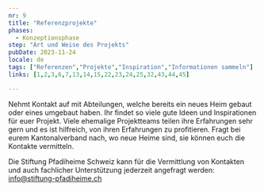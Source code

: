 ```yaml
---
nr: 9
title: "Referenzprojekte"
phases:
  - Konzeptionsphase
step: "Art und Weise des Projekts"
pubDate: 2023-11-24
locale: de
tags: ["Referenzen","Projekte","Inspiration","Informationen sammeln"]
links: [1,2,3,6,7,13,14,15,22,23,24,25,32,43,44,45]

---
```


Nehmt Kontakt auf mit Abteilungen, welche bereits ein neues Heim gebaut oder eines umgebaut haben. Ihr findet so viele gute Ideen und Inspirationen für euer Projekt. Viele ehemalige Projektteams teilen ihre Erfahrungen sehr gern und es ist hilfreich, von ihren Erfahrungen zu profitieren. Fragt bei eurem Kantonalverband nach, wo neue Heime sind, sie können euch die Kontakte vermitteln.

Die Stiftung Pfadiheime Schweiz kann für die Vermittlung von Kontakten und auch fachlicher Unterstützung jederzeit angefragt werden: <info@stiftung-pfadiheime.ch>
